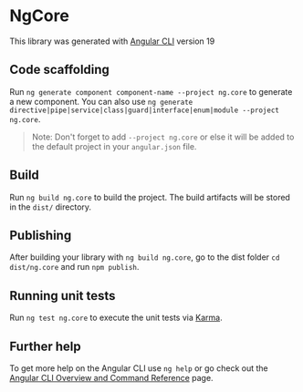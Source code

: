# NgCore

This library was generated with [Angular CLI](https://github.com/angular/angular-cli) version 19

## Code scaffolding

Run `ng generate component component-name --project ng.core` to generate a new component. You can also use `ng generate directive|pipe|service|class|guard|interface|enum|module --project ng.core`.
> Note: Don't forget to add `--project ng.core` or else it will be added to the default project in your `angular.json` file. 

## Build

Run `ng build ng.core` to build the project. The build artifacts will be stored in the `dist/` directory.

## Publishing

After building your library with `ng build ng.core`, go to the dist folder `cd dist/ng.core` and run `npm publish`.

## Running unit tests

Run `ng test ng.core` to execute the unit tests via [Karma](https://karma-runner.github.io).

## Further help

To get more help on the Angular CLI use `ng help` or go check out the [Angular CLI Overview and Command Reference](https://angular.io/cli) page.
